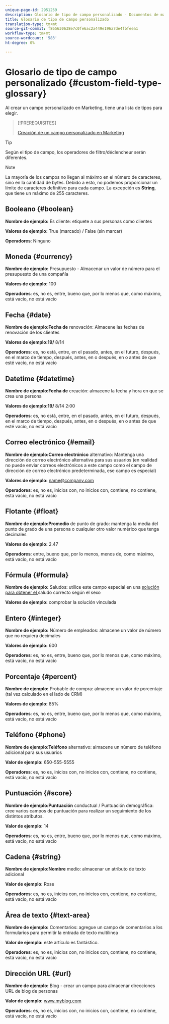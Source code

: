 ```yaml
---
unique-page-id: 2951259
description: Glosario de tipo de campo personalizado - Documentos de marketing - Documentación del producto
title: Glosario de tipo de campo personalizado
translation-type: tm+mt
source-git-commit: f865630638e7c0fe6ac2a449e196a7de4fbfeea1
workflow-type: tm+mt
source-wordcount: '583'
ht-degree: 0%

---
```



# Glosario de tipo de campo personalizado {#custom-field-type-glossary}

Al crear un campo personalizado en Marketing, tiene una lista de tipos para elegir.

>[!PREREQUISITES]
>
>[Creación de un campo personalizado en Marketing](/help/marketo/product-docs/administration/field-management/create-a-custom-field-in-marketo.md)

>[!TIP]
>
>Según el tipo de campo, los operadores de filtro/déclencheur [](/help/marketo/product-docs/core-marketo-concepts/smart-lists-and-static-lists/creating-a-smart-list/smart-list-filter-operators-glossary.md) serán diferentes.

>[!NOTE]
>
>La mayoría de los campos no llegan al máximo en el número de caracteres, sino en la cantidad de bytes. Debido a esto, no podemos proporcionar un límite de caracteres definitivo para cada campo. La excepción es **String**, que tiene un máximo de 255 caracteres.

## Booleano {#boolean}

**Nombre de ejemplo:** Es cliente: etiquete a sus personas como clientes

**Valores de ejemplo:** True (marcado) / False (sin marcar)

**Operadores**: Ninguno

## Moneda {#currency}

**Nombre de ejemplo:** Presupuesto - Almacenar un valor de número para el presupuesto de una compañía

**Valores de ejemplo:** 100

**Operadores**: es, no es, entre, bueno que, por lo menos que, como máximo, está vacío, no está vacío

## Fecha {#date}

**Nombre de ejemplo:Fecha de** renovación: Almacene las fechas de renovación de los clientes

**Valores de ejemplo:19/** 8/14

**Operadores**: es, no está, entre, en el pasado, antes, en el futuro, después, en el marco de tiempo, después, antes, en o después, en o antes de que esté vacío, no está vacío

## Datetime {#datetime}

**Nombre de ejemplo:Fecha de** creación: almacene la fecha y hora en que se crea una persona

**Valores de ejemplo:19/** 8/14 2:00

**Operadores**: es, no está, entre, en el pasado, antes, en el futuro, después, en el marco de tiempo, después, antes, en o después, en o antes de que esté vacío, no está vacío

## Correo electrónico {#email}

**Nombre de ejemplo:Correo electrónico** alternativo: Mantenga una dirección de correo electrónico alternativa para sus usuarios (en realidad no puede enviar correos electrónicos a este campo como el campo de dirección de correo electrónico predeterminada, ese campo es especial)

**Valores de ejemplo:** name@company.com

**Operadores**: es, no es, inicios con, no inicios con, contiene, no contiene, está vacío, no está vacío

## Flotante {#float}

**Nombre de ejemplo:Promedio** de punto de grado: mantenga la media del punto de grado de una persona o cualquier otro valor numérico que tenga decimales

**Valores de ejemplo:** 2.47

**Operadores**: entre, bueno que, por lo menos, menos de, como máximo, está vacío, no está vacío

## Fórmula {#formula}

**Nombre de ejemplo:** Saludos: utilice este campo especial en una  [solución para obtener el ](/help/marketo/product-docs/administration/field-management/create-and-use-a-concatenated-string-formula-field.md) saludo correcto según el sexo

**Valores de ejemplo:** comprobar la solución vinculada

## Entero {#integer}

**Nombre de ejemplo:** Número de empleados: almacene un valor de número que no requiera decimales

**Valores de ejemplo:** 600

**Operadores**: es, no es, entre, bueno que, por lo menos que, como máximo, está vacío, no está vacío

## Porcentaje {#percent}

**Nombre de ejemplo:** Probable de compra: almacene un valor de porcentaje (tal vez calculado en el lado de CRM)

**Valores de ejemplo:** 85%

**Operadores**: es, no es, entre, bueno que, por lo menos que, como máximo, está vacío, no está vacío

## Teléfono {#phone}

**Nombre de ejemplo:Teléfono** alternativo: almacene un número de teléfono adicional para sus usuarios

**Valor de ejemplo:** 650-555-5555

**Operadores**: es, no es, inicios con, no inicios con, contiene, no contiene, está vacío, no está vacío

## Puntuación {#score}

**Nombre de ejemplo:Puntuación** conductual / Puntuación demográfica: cree varios campos de puntuación para realizar un seguimiento de los distintos atributos.

**Valor de ejemplo:** 14

**Operadores**: es, no es, entre, bueno que, por lo menos que, como máximo, está vacío, no está vacío

## Cadena {#string}

**Nombre de ejemplo:Nombre** medio: almacenar un atributo de texto adicional

**Valor de ejemplo:** Rose

**Operadores**: es, no es, inicios con, no inicios con, contiene, no contiene, está vacío, no está vacío

## Área de texto {#text-area}

**Nombre de ejemplo:** Comentarios: agregue un campo de comentarios a los formularios para permitir la entrada de texto multilínea

**Valor de ejemplo:** este artículo es fantástico.

**Operadores**: es, no es, inicios con, no inicios con, contiene, no contiene, está vacío, no está vacío

## Dirección URL {#url}

**Nombre de ejemplo:** Blog - crear un campo para almacenar direcciones URL de blog de personas

**Valor de ejemplo:** www.myblog.com

**Operadores**: es, no es, inicios con, no inicios con, contiene, no contiene, está vacío, no está vacío
